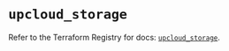 # `upcloud_storage`

Refer to the Terraform Registry for docs: [`upcloud_storage`](https://registry.terraform.io/providers/upcloudltd/upcloud/5.12.0/docs/resources/storage).
